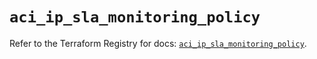 # `aci_ip_sla_monitoring_policy`

Refer to the Terraform Registry for docs: [`aci_ip_sla_monitoring_policy`](https://registry.terraform.io/providers/ciscodevnet/aci/2.17.0/docs/resources/ip_sla_monitoring_policy).
